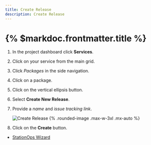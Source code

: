 ```yaml
---
title: Create Release
description: Create Release
---
```



# {% $markdoc.frontmatter.title %}




1. In the project dashboard click __Services__.
2. Click on your service from the main grid.
3. Click *Packages* in the side navigation.
4. Click on a package.
5. Click on the vertical ellipsis button.
6. Select __Create New Release__.
7. Provide a *name* and *issue tracking link*.

   ![Create Release](/images/deploy/createRelease.png) {%  .rounded-image .max-w-3xl .mx-auto %}


8. Click on the __Create__ button.

- [StationOps Wizard](/wizard)
